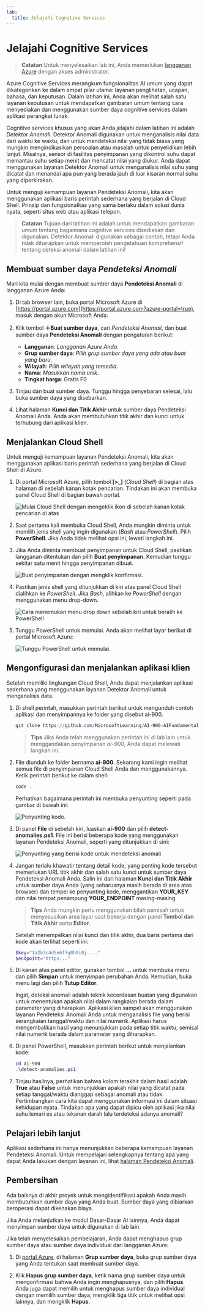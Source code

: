 ```yaml
---
lab:
  title: Jelajahi Cognitive Services
---
```


# <a name="explore-cognitive-services"></a>Jelajahi Cognitive Services

> **Catatan** Untuk menyelesaikan lab ini, Anda memerlukan [langganan Azure](https://azure.microsoft.com/free?azure-portal=true) dengan akses administrator.

Azure Cognitive Services merangkum fungsionalitas AI umum yang dapat dikategorikan ke dalam empat pilar utama: layanan penglihatan, ucapan, bahasa, dan keputusan. Dalam latihan ini, Anda akan melihat salah satu layanan keputusan untuk mendapatkan gambaran umum tentang cara menyediakan dan menggunakan sumber daya cognitive services dalam aplikasi perangkat lunak.

Cognitive services khusus yang akan Anda jelajahi dalam latihan ini adalah *Detektor Anomali*. Detektor Anomali digunakan untuk menganalisis nilai data dari waktu ke waktu, dan untuk mendeteksi nilai yang tidak biasa yang mungkin mengindikasikan persoalan atau masalah untuk penyelidikan lebih lanjut. Misalnya, sensor di fasilitas penyimpanan yang dikontrol suhu dapat memantau suhu setiap menit dan mencatat nilai yang diukur. Anda dapat menggunakan layanan Detektor Anomali untuk menganalisis nilai suhu yang dicatat dan menandai apa pun yang berada jauh di luar kisaran normal suhu yang diperkirakan.

Untuk menguji kemampuan layanan Pendeteksi Anomali, kita akan menggunakan aplikasi baris perintah sederhana yang berjalan di Cloud Shell. Prinsip dan fungsionalitas yang sama berlaku dalam solusi dunia nyata, seperti situs web atau aplikasi telepon.

> **Catatan** Tujuan dari latihan ini adalah untuk mendapatkan gambaran umum tentang bagaimana cognitive services disediakan dan digunakan. Detektor Anomali digunakan sebagai contoh, tetapi Anda tidak diharapkan untuk memperoleh pengetahuan komprehensif tentang deteksi anomali dalam latihan ini!

## <a name="create-an-anomaly-detector-resource"></a>Membuat sumber daya *Pendeteksi Anomali*

Mari kita mulai dengan membuat sumber daya **Pendeteksi Anomali** di langganan Azure Anda:

1. Di tab browser lain, buka portal Microsoft Azure di [https://portal.azure.com](https://portal.azure.com?azure-portal=true), masuk dengan akun Microsoft Anda.

1. Klik tombol **&#65291;Buat sumber daya**, cari *Pendeteksi Anomali*, dan buat sumber daya **Pendeteksi Anomali** dengan pengaturan berikut:
    - **Langganan**: *Langganan Azure Anda*.
    - **Grup sumber daya**: *Pilih grup sumber daya yang ada atau buat yang baru*.
    - **Wilayah**: *Pilih wilayah yang tersedia*.
    - **Nama**: *Masukkan nama unik*.
    - **Tingkat harga**: Gratis F0

1. Tinjau dan buat sumber daya. Tunggu hingga penyebaran selesai, lalu buka sumber daya yang disebarkan.

1. Lihat halaman **Kunci dan Titik Akhir** untuk sumber daya Pendeteksi Anomali Anda. Anda akan membutuhkan titik akhir dan kunci untuk terhubung dari aplikasi klien.

## <a name="run-cloud-shell"></a>Menjalankan Cloud Shell

Untuk menguji kemampuan layanan Pendeteksi Anomali, kita akan menggunakan aplikasi baris perintah sederhana yang berjalan di Cloud Shell di Azure.

1. Di portal Microsoft Azure, pilih tombol **[>_]** (*Cloud Shell*) di bagian atas halaman di sebelah kanan kotak pencarian. Tindakan ini akan membuka panel Cloud Shell di bagian bawah portal.

    ![Mulai Cloud Shell dengan mengeklik ikon di sebelah kanan kotak pencarian di atas](media/anomaly-detector/powershell-portal-guide-1.png)

1. Saat pertama kali membuka Cloud Shell, Anda mungkin diminta untuk memilih jenis shell yang ingin digunakan (*Bash* atau *PowerShell*). Pilih **PowerShell**. Jika Anda tidak melihat opsi ini, lewati langkah ini.  

1. Jika Anda diminta membuat penyimpanan untuk Cloud Shell, pastikan langganan ditentukan dan pilih **Buat penyimpanan**. Kemudian tunggu sekitar satu menit hingga penyimpanan dibuat.

    ![Buat penyimpanan dengan mengklik konfirmasi.](media/anomaly-detector/powershell-portal-guide-2.png)

1. Pastikan jenis shell yang ditunjukkan di kiri atas panel Cloud Shell dialihkan ke *PowerShell*. Jika *Bash*, alihkan ke *PowerShell* dengan menggunakan menu drop-down.

    ![Cara menemukan menu drop down sebelah kiri untuk beralih ke PowerShell](media/anomaly-detector/powershell-portal-guide-3.png)

1. Tunggu PowerShell untuk memulai. Anda akan melihat layar berikut di portal Microsoft Azure:  

    ![Tunggu PowerShell untuk memulai.](media/anomaly-detector/powershell-prompt.png)

## <a name="configure-and-run-a-client-application"></a>Mengonfigurasi dan menjalankan aplikasi klien

Setelah memiliki lingkungan Cloud Shell, Anda dapat menjalankan aplikasi sederhana yang menggunakan layanan Detektor Anomali untuk menganalisis data.

1. Di shell perintah, masukkan perintah berikut untuk mengunduh contoh aplikasi dan menyimpannya ke folder yang disebut ai-900.

    ```PowerShell
    git clone https://github.com/MicrosoftLearning/AI-900-AIFundamentals ai-900
    ```

    >**Tips** Jika Anda telah menggunakan perintah ini di lab lain untuk menggandakan penyimpanan *ai-900*, Anda dapat melewati langkah ini.

1. File diunduh ke folder bernama **ai-900**. Sekarang kami ingin melihat semua file di penyimpanan Cloud Shell Anda dan menggunakannya. Ketik perintah berikut ke dalam shell:

     ```PowerShell
    code .
    ```

    Perhatikan bagaimana perintah ini membuka penyunting seperti pada gambar di bawah ini: 

    ![Penyunting kode.](media/anomaly-detector/powershell-portal-guide-4.png)

1. Di panel **File** di sebelah kiri, luaskan **ai-900** dan pilih **detect-anomalies.ps1**. File ini berisi beberapa kode yang menggunakan layanan Pendeteksi Anomali, seperti yang ditunjukkan di sini:

    ![Penyunting yang berisi kode untuk mendeteksi anomali](media/anomaly-detector/detect-anomalies-code.png)

1. Jangan terlalu khawatir tentang detail kode, yang penting kode tersebut memerlukan URL titik akhir dan salah satu kunci untuk sumber daya Pendeteksi Anomali Anda. Salin ini dari halaman **Kunci dan Titik Akhir** untuk sumber daya Anda (yang seharusnya masih berada di area atas browser) dan tempel ke penyunting kode, menggantikan **YOUR_KEY** dan nilai tempat penampung **YOUR_ENDPOINT** masing-masing.

    > **Tips** Anda mungkin perlu menggunakan bilah pemisah untuk menyesuaikan area layar saat bekerja dengan panel **Tombol dan Titik Akhir** serta **Editor**.

    Setelah menempelkan nilai kunci dan titik akhir, dua baris pertama dari kode akan terlihat seperti ini:

    ```PowerShell
    $key="1a2b3c4d5e6f7g8h9i0j...."    
    $endpoint="https..."
    ```

1. Di kanan atas panel editor, gunakan tombol **...** untuk membuka menu dan pilih **Simpan** untuk menyimpan perubahan Anda. Kemudian, buka menu lagi dan pilih **Tutup Editor**.

    Ingat, deteksi anomali adalah teknik kecerdasan buatan yang digunakan untuk menentukan apakah nilai dalam rangkaian berada dalam parameter yang diharapkan. Aplikasi klien sampel akan menggunakan layanan Pendeteksi Anomali Anda untuk menganalisis file yang berisi serangkaian tanggal/waktu dan nilai numerik. Aplikasi harus mengembalikan hasil yang menunjukkan pada setiap titik waktu, semisal nilai numerik berada dalam parameter yang diharapkan.

1. Di panel PowerShell, masukkan perintah berikut untuk menjalankan kode:

    ```PowerShell
    cd ai-900
    .\detect-anomalies.ps1
    ```

1. Tinjau hasilnya, perhatikan bahwa kolom terakhir dalam hasil adalah **True** atau **False** untuk menunjukkan apakah nilai yang dicatat pada setiap tanggal/waktu dianggap sebagai anomali atau tidak. Pertimbangkan cara kita dapat menggunakan informasi ini dalam situasi kehidupan nyata. Tindakan apa yang dapat dipicu oleh aplikasi jika nilai suhu lemari es atau tekanan darah lalu terdeteksi adanya anomali?  

## <a name="learn-more"></a>Pelajari lebih lanjut

Aplikasi sederhana ini hanya menunjukkan beberapa kemampuan layanan Pendeteksi Anomali. Untuk mempelajari selengkapnya tentang apa yang dapat Anda lakukan dengan layanan ini, lihat [halaman Pendeteksi Anomali](https://azure.microsoft.com/services/cognitive-services/anomaly-detector/).

## <a name="clean-up"></a>Pembersihan

Ada baiknya di akhir proyek untuk mengidentifikasi apakah Anda masih membutuhkan sumber daya yang Anda buat. Sumber daya yang dibiarkan beroperasi dapat dikenakan biaya. 

Jika Anda melanjutkan ke modul Dasar-Dasar AI lainnya, Anda dapat menyimpan sumber daya untuk digunakan di lab lain.

Jika telah menyelesaikan pembelajaran, Anda dapat menghapus grup sumber daya atau sumber daya individual dari langganan Azure:

1. Di [portal Azure](https://portal.azure.com/), di halaman **Grup sumber daya**, buka grup sumber daya yang Anda tentukan saat membuat sumber daya.

2. Klik **Hapus grup sumber daya**, ketik nama grup sumber daya untuk mengonfirmasi bahwa Anda ingin menghapusnya, dan pilih **Hapus**. Anda juga dapat memilih untuk menghapus sumber daya individual dengan memilih sumber daya, mengklik tiga titik untuk melihat opsi lainnya, dan mengklik **Hapus**.